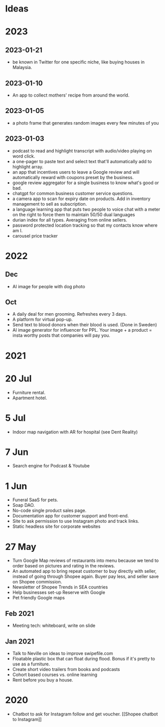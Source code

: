 # Ideas

# 2023

## 2023-01-21

- be known in Twitter for one specific niche, like buying houses in Malaysia.

## 2023-01-10

- An app to collect mothers' recipe from around the world.

## 2023-01-05

- a photo frame that generates random images every few minutes of you

## 2023-01-03

- podcast to read and highlight transcript with audio/video playing on word click.
- a one-pager to paste text and select text that'll automatically add to highlight array.
- an app that incentives users to leave a Google review and will automatically reward with coupons preset by the business.
- google review aggregator for a single business to know what's good or bad.
- chatgpt for common business customer service questions.
- a camera app to scan for expiry date on products. Add in inventory management to sell as subscription.
- a language learning app that puts two people to voice chat with a meter on the right to force them to maintain 50/50 dual languages
- durian index for all types. Averaging from online sellers.
- password protected location tracking so that my contacts know where am I.
- carousel price tracker

# 2022

## Dec

- AI image for people with dog photo

## Oct
- A daily deal for men grooming. Refreshes every 3 days.
- A platform for virtual pop-up.
- Send text to blood donors when their blood is used. (Done in Sweden)
- AI image generator for influencer for PPL. Your image + a product = insta worthy posts that companies will pay you.


# 2021

# 20 Jul
- Furniture rental.
- Apartment hotel. 

# 5 Jul

- Indoor map navigation with AR for hospital (see Dent Reality)

# 7 Jun

- Search engine for Podcast & Youtube

# 1 Jun

- Funeral SaaS for pets.
- Soap DAO.
- No-code single product sales page.
- Documentation app for customer support and front-end.
- Site to ask permission to use Instagram photo and track links.
- Static headless site for corporate websites

# 27 May

- Turn Google Map reviews of restaurants into menu because we tend to order based on pictures and rating in the reviews.
- An automated app to bring repeat customer to buy directly with seller, instead of going through Shopee again. Buyer pay less, and seller save on Shopee commission.
- Newsletter of Shopee Trends in SEA countries
- Help businesses set-up Reserve with Google
- Pet friendly Google maps

## Feb 2021

* Meeting tech: whiteboard, write on slide

## Jan 2021

* Talk to Neville on ideas to improve swipefile.com
* Floatable plastic box that can float during flood. Bonus if it's pretty to use as a furniture.
* Create short video trailers from books and podcasts
* Cohort based courses vs. online learning
* Rent before you buy a house.

# 2020

- Chatbot to ask for Instagram follow and get voucher. [[Shopee chatbot to Instagram]]
